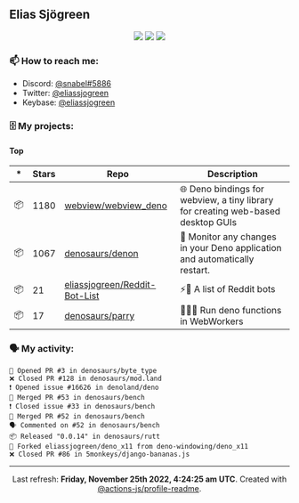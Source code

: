 ## Elias Sjögreen

<p align="center">
  <img src="https://img.shields.io/badge/🎂-dec. 2003-success" />
  <img src="https://img.shields.io/badge/🌎-Stockholm-informational" />
  <img src="https://img.shields.io/badge/👦-He/Him-informational" />
</p>

### 📫 How to reach me:

- Discord: [@snabel#5886](https://discord.com/users/267978757799673866)
- Twitter: [@eliassjogreen](https://twitter.com/eliassjogreen)
- Keybase: [@eliassjogreen](https://keybase.io/eliassjogreen)

### 🗄 My projects:

#### Top
|*|Stars|Repo|Description|
|---|---|---|---|
| 📦 | 1180 | [webview/webview_deno](https://github.com/webview/webview_deno) | 🌐 Deno bindings for webview, a tiny library for creating web-based desktop GUIs |
| 📦 | 1067 | [denosaurs/denon](https://github.com/denosaurs/denon) | 👀 Monitor any changes in your Deno application and automatically restart. |
| 📦 | 21 | [eliassjogreen/Reddit-Bot-List](https://github.com/eliassjogreen/Reddit-Bot-List) | ⚡️🤖 A list of Reddit bots |
| 📦 | 17 | [denosaurs/parry](https://github.com/denosaurs/parry) | 👷🏽‍♂️ Run deno functions in WebWorkers |

### 🗣 My activity:

```
💪 Opened PR #3 in denosaurs/byte_type
❌ Closed PR #128 in denosaurs/mod.land
❗️ Opened issue #16626 in denoland/deno
🎉 Merged PR #53 in denosaurs/bench
❗️ Closed issue #33 in denosaurs/bench
🎉 Merged PR #52 in denosaurs/bench
🗣 Commented on #52 in denosaurs/bench
📦 Released "0.0.14" in denosaurs/rutt
🍴 Forked eliassjogreen/deno_x11 from deno-windowing/deno_x11
❌ Closed PR #86 in 5monkeys/django-bananas.js
```

------------
<p align="center">Last refresh: <b>Friday, November 25th 2022, 4:24:25 am UTC</b>. Created with <a href=https://github.com/marketplace/actions/profile-readme>@actions-js/profile-readme</a>.</p>
